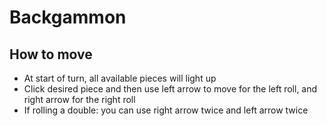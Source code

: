 # Backgammon 

## How to move
 - At start of turn, all available pieces will light up
 - Click desired piece and then use left arrow to move for the left roll, and right arrow for the right roll
 - If rolling a double: you can use right arrow twice and left arrow twice
 
